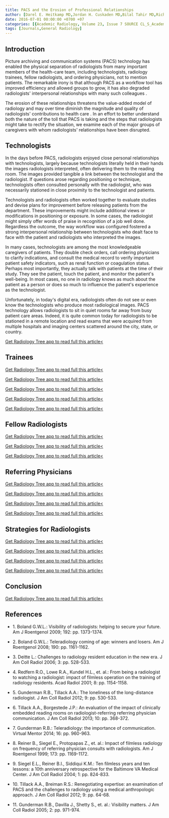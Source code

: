 ```yaml
---
title: PACS and the Erosion of Professional Relationships
author: [Darel E. Heitkamp MD,Jordan H. Cuskaden MD,Bilal Tahir MD,Richard B. Gunderman MD PhD]
date: 2016-07-01 00:00:00 +0700 +07
categories: [{Academic Radiology, Volume 23, Issue 7 SOURCE CL_S_AcademicRadiologyVolume23Issue7 1}]
tags: [Journals,General Radiology]
---
```

## Introduction

Picture archiving and communication systems (PACS) technology has enabled the physical separation of radiologists from many important members of the health-care team, including technologists, radiology trainees, fellow radiologists, and ordering physicians, not to mention patients. The remarkable irony is that although PACS as a workflow tool has improved efficiency and allowed groups to grow, it has also degraded radiologists' interpersonal relationships with many such colleagues .

The erosion of these relationships threatens the value-added model of radiology and may over time diminish the magnitude and quality of radiologists' contributions to health care . In an effort to better understand both the nature of the toll that PACS is taking and the steps that radiologists might take to rectify the situation, we examine each of the major groups of caregivers with whom radiologists' relationships have been disrupted.

## Technologists

In the days before PACS, radiologists enjoyed close personal relationships with technologists, largely because technologists literally held in their hands the images radiologists interpreted, often delivering them to the reading room. The images provided tangible a link between the technologist and the radiologist. If questions arose regarding positioning or technique, technologists often consulted personally with the radiologist, who was necessarily stationed in close proximity to the technologist and patients.

Technologists and radiologists often worked together to evaluate studies and devise plans for improvement before releasing patients from the department. These improvements might include additional views or modifications in positioning or exposure. In some cases, the radiologist might simply offer words of praise in recognition of a job well done. Regardless the outcome, the way workflow was configured fostered a strong interpersonal relationship between technologists who dealt face to face with the patient and radiologists who interpreted the images.

In many cases, technologists are among the most knowledgeable caregivers of patients. They double check orders, call ordering physicians to clarify indications, and consult the medical record to verify important patient safety indicators, such as renal function or coagulation status. Perhaps most importantly, they actually talk with patients at the time of their study. They see the patient, touch the patient, and monitor the patient's well-being. In most cases, no one in radiology knows as much about the patient as a person or does so much to influence the patient's experience as the technologist.

Unfortunately, in today's digital era, radiologists often do not see or even know the technologists who produce most radiological images. PACS technology allows radiologists to sit in quiet rooms far away from busy patient care areas. Indeed, it is quite common today for radiologists to be stationed in a remote location and read exams that were acquired from multiple hospitals and imaging centers scattered around the city, state, or country.

[Get Radiology Tree app to read full this article<](https://clinicalpub.com/app)

## Trainees

[Get Radiology Tree app to read full this article<](https://clinicalpub.com/app)

[Get Radiology Tree app to read full this article<](https://clinicalpub.com/app)

[Get Radiology Tree app to read full this article<](https://clinicalpub.com/app)

[Get Radiology Tree app to read full this article<](https://clinicalpub.com/app)

[Get Radiology Tree app to read full this article<](https://clinicalpub.com/app)

## Fellow Radiologists

[Get Radiology Tree app to read full this article<](https://clinicalpub.com/app)

[Get Radiology Tree app to read full this article<](https://clinicalpub.com/app)

[Get Radiology Tree app to read full this article<](https://clinicalpub.com/app)

## Referring Physicians

[Get Radiology Tree app to read full this article<](https://clinicalpub.com/app)

[Get Radiology Tree app to read full this article<](https://clinicalpub.com/app)

[Get Radiology Tree app to read full this article<](https://clinicalpub.com/app)

[Get Radiology Tree app to read full this article<](https://clinicalpub.com/app)

## Strategies for Radiologists

[Get Radiology Tree app to read full this article<](https://clinicalpub.com/app)

[Get Radiology Tree app to read full this article<](https://clinicalpub.com/app)

[Get Radiology Tree app to read full this article<](https://clinicalpub.com/app)

[Get Radiology Tree app to read full this article<](https://clinicalpub.com/app)

## Conclusion

[Get Radiology Tree app to read full this article<](https://clinicalpub.com/app)

## References

- 1\. Boland G.W.L.: Visibility of radiologists: helping to secure your future. Am J Roentgenol 2009; 192: pp. 1373-1374.


- 2\. Boland G.W.L.: Teleradiology coming of age: winners and losers. Am J Roentgenol 2008; 190: pp. 1161-1162.


- 3\. Deitte L.: Challenges to radiology resident education in the new era. J Am Coll Radiol 2006; 3: pp. 528-533.


- 4\. Redfern R.O., Lowe R.A., Kundel H.L., et. al.: From being a radiologist to watching a radiologist: impact of filmless operation on the training of radiology residents. Acad Radiol 2001; 8: pp. 1154-1158.


- 5\. Gunderman R.B., Tillack A.A.: The loneliness of the long-distance radiologist. J Am Coll Radiol 2012; 9: pp. 530-533.


- 6\. Tillack A.A., Borgestede J.P.: An evaluation of the impact of clinically embedded reading rooms on radiologist-referring referring physician communication. J Am Coll Radiol 2013; 10: pp. 368-372.


- 7\. Gunderman R.B.: Teleradiology: the importance of communication. Virtual Mentor 2014; 16: pp. 960-963.


- 8\. Reiner B., Siegel E., Protopapas Z., et. al.: Impact of filmless radiology on frequency of referring physician consults with radiologists. Am J Roentgenol 1999; 173: pp. 1169-1172.


- 9\. Siegel E.L., Reiner B.I., Siddiqui K.M.: Ten filmless years and ten lessons: a 10th anniversary retrospective for the Baltimore VA Medical Center. J Am Coll Radiol 2004; 1: pp. 824-833.


- 10\. Tillack A.A., Breiman R.S.: Renegotiating expertise: an examination of PACS and the challenges to radiology using a medical anthropologic approach. J Am Coll Radiol 2012; 9: pp. 64-68.


- 11\. Gunderman R.B., Davilla J., Shetty S., et. al.: Visibility matters. J Am Coll Radiol 2005; 2: pp. 971-974.